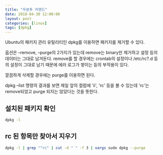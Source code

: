 ```yaml
---
title: "우분투 커맨드"
date: 2018-04-30 12:00:00
layout: post
categories: [linux]
tags: [dpkg]
---
```


Ubuntu의 패키지 관리 유틸리티인 dpkg를 이용하면 패키지를 제거할 수 있다.

옵션은 –remove, –purge의 2가지가 있는데 remove는 binary만 제거하고 설정 등의 데이터는 그대로 남겨둔다.
remove를 할 경우에는 crontab의 설정이나 /etc/rc?.d 등의 설정이 그대로 남기 때문에 에러 로그가 쌓이는 등의 부작용이 있다.

깔끔하게 삭제할 경우에는 purge를 이용하면 된다.

dpkg –list 명령의 결과를 보면
제일 앞의 컬럼에 'ii', 'rc' 등을 볼 수 있는데
'rc'는 remove되었고 purge 되지는 않았다는 것을 뜻한다.


설치된 패키지 확인
---
``` bash
dpkg -l
```

rc 된 항목만 찾아서 지우기
---
``` bash
dpkg -l | grep "^rc" | cut -d " " -f 3 | xargs sudo dpkg --purge
```
